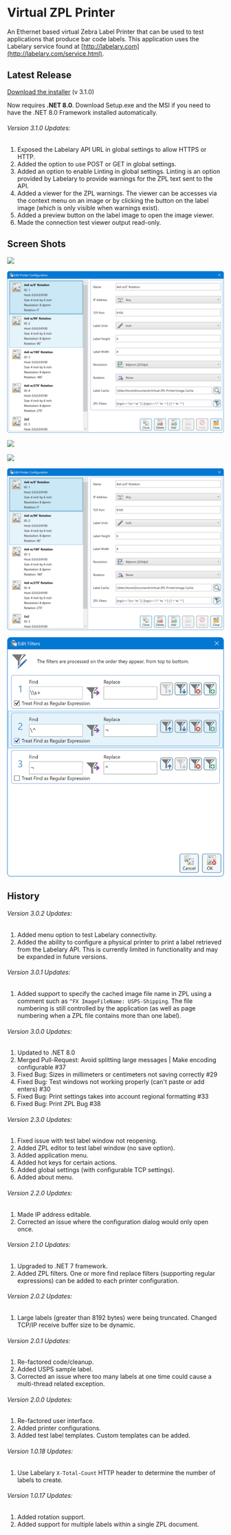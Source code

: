 # Virtual ZPL Printer
An Ethernet based virtual Zebra Label Printer that can be used to test applications that produce bar code labels. This application uses the Labelary service found at [http://labelary.com](http://labelary.com/service.html).

## Latest Release
[Download the installer](https://github.com/porrey/Virtual-ZPL-Printer/raw/main/Installer/Virtual%20ZPL%20Printer%20Setup.msi) (v 3.1.0)

Now requires **.NET 8.0**. Download Setup.exe and the MSI if you need to have the .NET 8.0 Framework installed automatically.

###### Version 3.1.0 Updates:
1. Exposed the Labelary API URL in global settings to allow HTTPS or HTTP.
2. Added the option to use POST or GET in global settings.
3. Added an option to enable Linting in global settings. Linting is an option provided by Labelary to provide warnings for the ZPL text sent to the API.
4. Added a viewer for the ZPL warnings. The viewer can be accesses via the context menu on an image or by clicking the button on the label image (which is only visible when warnings exist).
5. Added a preview button on the label image to open the image viewer.
6. Made the connection test viewer output read-only.
 
## Screen Shots

![](https://github.com/porrey/Virtual-ZPL-Printer/raw/main/Images/VirtualZplPrinter-01.png)

![](https://github.com/porrey/Virtual-ZPL-Printer/raw/main/Images/VirtualZplPrinter-04.png)

![](https://github.com/porrey/Virtual-ZPL-Printer/raw/main/Images/VirtualZplPrinter-02.png)

![](https://github.com/porrey/Virtual-ZPL-Printer/raw/main/Images/VirtualZplPrinter-03.png)

![](https://github.com/porrey/Virtual-ZPL-Printer/raw/main/Images/VirtualZplPrinter-04.png)

![](https://github.com/porrey/Virtual-ZPL-Printer/raw/main/Images/VirtualZplPrinter-05.png)

## History
###### Version 3.0.2 Updates:
1. Added menu option to test Labelary connectivity.
2. Added the ability to configure a physical printer to print a label retrieved from the Labelary API. This is currently limited in functionality and may be expanded in future versions.

###### Version 3.0.1 Updates:
1. Added support to specify the cached image file name in ZPL using a comment such as `^FX ImageFileName: USPS-Shipping`. The file numbering is still controlled by the application (as well as page numbering when a ZPL file contains more than one label).

###### Version 3.0.0 Updates:
1. Updated to .NET 8.0
2. Merged Pull-Request: Avoid splitting large messages | Make encoding configurable #37
2. Fixed Bug: Sizes in millimeters or centimeters not saving correctly #29
3. Fixed Bug: Test windows not working properly (can't paste or add enters) #30
4. Fixed Bug: Print settings takes into account regional formatting #33
5. Fixed Bug: Print ZPL Bug #38

###### Version 2.3.0 Updates:
1. Fixed issue with test label window not reopening.
2. Added ZPL editor to test label window (no save option).
3. Added application menu.
4. Added hot keys for certain actions.
5. Added global settings (with configurable TCP settings).
6. Added about menu.

###### Version 2.2.0 Updates:
1. Made IP address editable.
2. Corrected an issue where the configuration dialog would only open once.

###### Version 2.1.0 Updates:
1. Upgraded to .NET 7 framework.
2. Added ZPL filters. One or more find replace filters (supporting regular expressions) can be added to each printer configuration.

###### Version 2.0.2 Updates:
1. Large labels (greater than 8192 bytes) were being truncated. Changed TCP/IP receive buffer size to be dynamic.

###### Version 2.0.1 Updates:
1. Re-factored code/cleanup.
2. Added USPS sample label.
3. Corrected an issue where too many labels at one time could cause a multi-thread related exception.

###### Version 2.0.0 Updates:
1. Re-factored user interface.
2. Added printer configurations.
3. Added test label templates. Custom templates can be added.

###### Version 1.0.18 Updates:
1. Use Labelary `X-Total-Count` HTTP header to determine the number of labels to create.

###### Version 1.0.17 Updates:
1. Added rotation support.
2. Added support for multiple labels within a single ZPL document.
